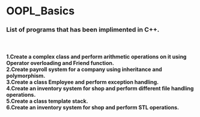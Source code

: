 # OOPL_Basics
<h3>List of programs that has been implimented in C++.
</h3>
<h4>
<br>
<br>1.Create a complex class and perform arithmetic operations on it using Operator overloading and Friend function.
<br>2.Create payroll system for a company using inheritance and polymorphism.
<br>3.Create a class Employee and perform exception handling.
<br>4.Create an inventory system for shop and perform different file handling operations.
<br>5.Create a class template stack. 
<br>6.Create an inventory system for shop and perform STL operations.
